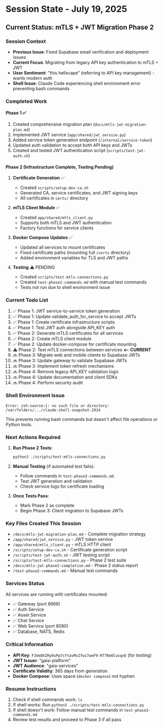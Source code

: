 # Session State - July 19, 2025

## Current Status: mTLS + JWT Migration Phase 2

### Session Context
- **Previous Issue**: Fixed Supabase email verification and deployment issues
- **Current Focus**: Migrating from legacy API key authentication to mTLS + JWT
- **User Sentiment**: "this hellscape" (referring to API key management) - wants modern auth
- **Shell Issue**: Claude Code experiencing shell environment error preventing bash commands

### Completed Work

#### Phase 1 ✅
1. Created comprehensive migration plan (`docs/mtls-jwt-migration-plan.md`)
2. Implemented JWT service (`app/shared/jwt_service.py`)
3. Added service token generation endpoint (`/internal/service-token`)
4. Updated auth validation to accept both API keys and JWTs
5. Created and tested JWT authentication script (`scripts/test-jwt-auth.sh`)

#### Phase 2 (Infrastructure Complete, Testing Pending)
1. **Certificate Generation** ✅
   - Created `scripts/setup-dev-ca.sh` 
   - Generated CA, service certificates, and JWT signing keys
   - All certificates in `certs/` directory

2. **mTLS Client Module** ✅
   - Created `app/shared/mtls_client.py`
   - Supports both mTLS and JWT authentication
   - Factory functions for service clients

3. **Docker Compose Updates** ✅
   - Updated all services to mount certificates
   - Fixed certificate paths (mounting full `/certs` directory)
   - Added environment variables for TLS and JWT paths

4. **Testing** ⚠️ PENDING
   - Created `scripts/test-mtls-connections.py` 
   - Created `test-phase2-commands.md` with manual test commands
   - Tests not run due to shell environment issue

### Current Todo List
1. ✅ Phase 1: JWT service-to-service token generation
2. ✅ Phase 1: Update validate_auth_for_service to accept JWTs  
3. ✅ Phase 1: Create certificate infrastructure scripts
4. ✅ Phase 1: Test JWT auth alongside API_KEY auth
5. ✅ Phase 2: Generate mTLS certificates for all services
6. ✅ Phase 2: Create mTLS client module
7. ✅ Phase 2: Update docker-compose for certificate mounting
8. ⚠️ Phase 2: Test mTLS connections between services **<-- CURRENT**
9. 🔜 Phase 3: Migrate web and mobile clients to Supabase JWTs
10. 🔜 Phase 3: Update gateway to validate Supabase JWTs
11. 🔜 Phase 3: Implement token refresh mechanisms
12. 🔜 Phase 4: Remove legacy API_KEY validation logic
13. 🔜 Phase 4: Update documentation and client SDKs
14. 🔜 Phase 4: Perform security audit

### Shell Environment Issue
```
Error: zsh:source:1: no such file or directory: /var/folders/.../claude-shell-snapshot-2914
```
This prevents running bash commands but doesn't affect file operations or Python tools.

### Next Actions Required
1. **Run Phase 2 Tests**:
   ```bash
   python3 ./scripts/test-mtls-connections.py
   ```

2. **Manual Testing** (if automated test fails):
   - Follow commands in `test-phase2-commands.md`
   - Test JWT generation and validation
   - Check service logs for certificate loading

3. **Once Tests Pass**:
   - Mark Phase 2 as complete
   - Begin Phase 3: Client migration to Supabase JWTs

### Key Files Created This Session
- `/docs/mtls-jwt-migration-plan.md` - Complete migration strategy
- `/app/shared/jwt_service.py` - JWT token service
- `/app/shared/mtls_client.py` - mTLS HTTP client
- `/scripts/setup-dev-ca.sh` - Certificate generation script
- `/scripts/test-jwt-auth.sh` - JWT testing script
- `/scripts/test-mtls-connections.py` - Phase 2 test suite
- `/docs/mtls-jwt-phase2-completion.md` - Phase 2 status report
- `/test-phase2-commands.md` - Manual test commands

### Services Status
All services are running with certificates mounted:
- ✅ Gateway (port 8666)
- ✅ Auth Service
- ✅ Asset Service  
- ✅ Chat Service
- ✅ Web Service (port 8080)
- ✅ Database, NATS, Redis

### Critical Information
- **API Key**: `FJUeDkZRy0uPp7cYtavMsIfwi7weF9-RT7BeOlusqnE` (for testing)
- **JWT Issuer**: "gaia-platform"
- **JWT Audience**: "gaia-services"
- **Certificate Validity**: 365 days from generation
- **Docker Compose**: Uses space (`docker compose`) not hyphen

### Resume Instructions
1. Check if shell commands work: `ls`
2. If shell works: Run `python3 ./scripts/test-mtls-connections.py`
3. If shell doesn't work: Follow manual test commands in `test-phase2-commands.md`
4. Review test results and proceed to Phase 3 if all pass